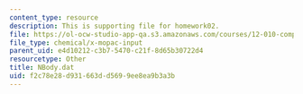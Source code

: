```yaml
---
content_type: resource
description: This is supporting file for homework02.
file: https://ol-ocw-studio-app-qa.s3.amazonaws.com/courses/12-010-computational-methods-of-scientific-programming-fall-2011/f2c78e28d931663dd5699ee8ea9b3a3b_NBody.dat
file_type: chemical/x-mopac-input
parent_uid: e4d10212-c3b7-5470-c21f-8d65b30722d4
resourcetype: Other
title: NBody.dat
uid: f2c78e28-d931-663d-d569-9ee8ea9b3a3b
---
```

